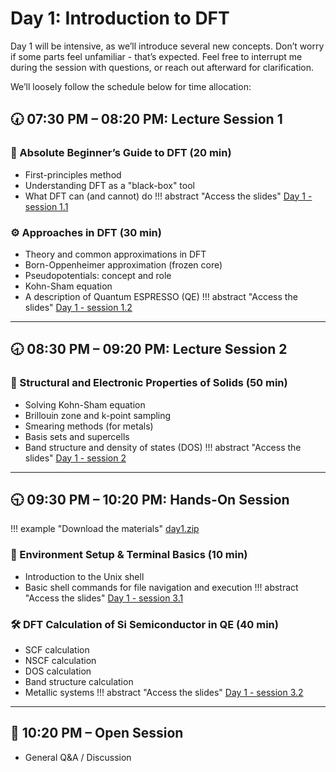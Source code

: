 # Day 1: Introduction to DFT

Day 1 will be intensive, as we’ll introduce several new concepts. Don’t worry if some parts feel unfamiliar - that’s expected. Feel free to interrupt me during the session with questions, or reach out afterward for clarification.

We’ll loosely follow the schedule below for time allocation:

## 🕢 07:30 PM – 08:20 PM: Lecture Session 1

### 🧠 Absolute Beginner’s Guide to DFT (20 min)
- First-principles method
- Understanding DFT as a "black-box" tool
- What DFT can (and cannot) do
!!! abstract "Access the slides"
    [Day 1 - session 1.1](https://docs.google.com/presentation/d/1YFbNP_Cj9nkYUUtwnmUXUnX0sMOZv-48/edit?usp=sharing&ouid=116616535428068505360&rtpof=true&sd=true)
    

### ⚙️ Approaches in DFT (30 min)
- Theory and common approximations in DFT
- Born-Oppenheimer approximation (frozen core)
- Pseudopotentials: concept and role
- Kohn-Sham equation
- A description of Quantum ESPRESSO (QE) 
!!! abstract "Access the slides"
    [Day 1 - session 1.2](https://docs.google.com/presentation/d/10JwdhEhKiptB7kriA6DvZyIXkokVV3cj/edit?usp=sharing&ouid=116616535428068505360&rtpof=true&sd=true)

---

## 🕣 08:30 PM – 09:20 PM: Lecture Session 2

### 🧱 Structural and Electronic Properties of Solids (50 min)
- Solving Kohn-Sham equation
- Brillouin zone and k-point sampling
- Smearing methods (for metals)
- Basis sets and supercells
- Band structure and density of states (DOS)
!!! abstract "Access the slides"
    [Day 1 - session 2](https://docs.google.com/presentation/d/1qfi47D_hQBxhX2htXC8N8QlxaHNQN0Ja/edit?usp=sharing&ouid=116616535428068505360&rtpof=true&sd=true)

---

## 🕤 09:30 PM – 10:20 PM: Hands-On Session
!!! example "Download the materials"
    [day1.zip](https://drive.google.com/file/d/1gEl8uQ6_v_RNoZmG2kJXc_VAjadiwFtq/view?usp=sharing)

### 🔧 Environment Setup & Terminal Basics (10 min)
- Introduction to the Unix shell
- Basic shell commands for file navigation and execution
!!! abstract "Access the slides"
    [Day 1 - session 3.1](https://docs.google.com/presentation/d/1TDu9MWw-YUjy0mSv5CceV4ReqZiZVrhv/edit?usp=sharing&ouid=116616535428068505360&rtpof=true&sd=true)

### 🛠️ DFT Calculation of Si Semiconductor in QE (40 min)
- SCF calculation
- NSCF calculation
- DOS calculation
- Band structure calculation
- Metallic systems
!!! abstract "Access the slides"
    [Day 1 - session 3.2](https://docs.google.com/presentation/d/1b0EShyeWIdPv4Nkk_Nw5MXU1DvaG3N1m/edit?usp=sharing&ouid=116616535428068505360&rtpof=true&sd=true)

---

## 🧩 10:20 PM – Open Session
- General Q&A / Discussion